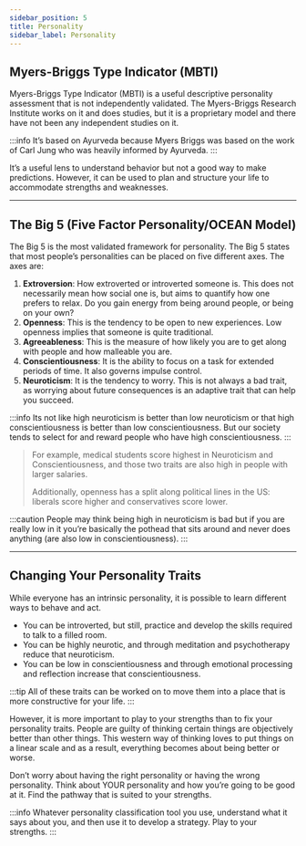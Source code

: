 ```yaml
---
sidebar_position: 5
title: Personality
sidebar_label: Personality
---
```


## Myers-Briggs Type Indicator (MBTI) 
Myers-Briggs Type Indicator (MBTI) is a useful descriptive personality assessment that is not independently validated. The Myers-Briggs Research Institute works on it and does studies, but it is a proprietary model and there have not been any independent studies on it.

:::info
It’s based on Ayurveda because Myers Briggs was based on the work of Carl Jung who was heavily informed by Ayurveda.
:::

It’s a useful lens to understand behavior but not a good way to make predictions. However, it can be used to plan and structure your life to accommodate strengths and weaknesses.

---

## The Big 5 (Five Factor Personality/OCEAN Model)
The Big 5 is the most validated framework for personality. The Big 5 states that most people’s personalities can be placed on five different axes. The axes are:
1. **Extroversion**: How extroverted or introverted someone is. This does not necessarily mean how social one is, but aims to quantify how one prefers to relax. Do you gain energy from being around people, or being on your own?
2. **Openness**: This is the tendency to be open to new experiences. Low openness implies that someone is quite traditional.
3. **Agreeableness**: This is the measure of how likely you are to get along with people and how malleable you are.
4. **Conscientiousness**: It is the ability to focus on a task for extended periods of time. It also governs impulse control.
5. **Neuroticism**: It is the tendency to worry. This is not always a bad trait, as worrying about future consequences is an adaptive trait that can help you succeed.

:::info
Its not like high neuroticism is better than low neuroticism or that high conscientiousness is better than low conscientiousness. But our society tends to select for and reward people who have high conscientiousness.
:::

> For example, medical students score highest in Neuroticism and Conscientiousness, and those two traits are also high in people with larger salaries.
> 
> Additionally, openness has a split along political lines in the US: liberals score higher and conservatives score lower.

:::caution
People may think being high in neuroticism is bad but if you are really low in it you’re basically the pothead that sits around and never does anything (are also low in conscientiousness).
:::

---

## Changing Your Personality Traits
While everyone has an intrinsic personality, it is possible to learn different ways to behave and act.

* You can be introverted, but still, practice and develop the skills required to talk to a filled room.
* You can be highly neurotic, and through meditation and psychotherapy reduce that neuroticism.
* You can be low in conscientiousness and through emotional processing and reflection increase that conscientiousness.

:::tip
All of these traits can be worked on to move them into a place that is more constructive for your life.
:::

However, it is more important to play to your strengths than to fix your personality traits. People are guilty of thinking certain things are objectively better than other things. This western way of thinking loves to put things on a linear scale and as a result, everything becomes about being better or worse.

Don’t worry about having the right personality or having the wrong personality. Think about YOUR personality and how you’re going to be good at it. Find the pathway that is suited to your strengths.

:::info
Whatever personality classification tool you use, understand what it says about you, and then use it to develop a strategy. Play to your strengths.
:::